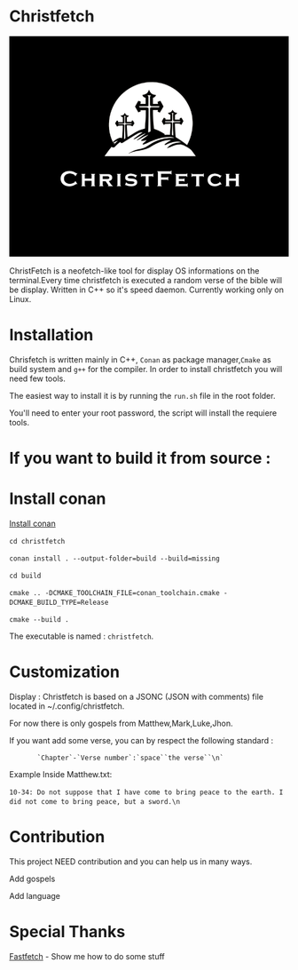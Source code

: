 # Christfetch
 <img src="logo.png" alt="Paris" class="center"> 

ChristFetch is a neofetch-like tool for display OS informations on the terminal.Every time christfetch is executed a random verse of the bible will be display. Written in C++ so it's speed daemon.
Currently working only on Linux.

# Installation 
Chrisfetch is written mainly in C++, `Conan` as package manager,`Cmake` as build system and `g++` for the compiler. 
In order to install christfetch you will need few tools.

The easiest way to install it is by running the `run.sh` file in the root folder.

You'll need to enter your root password, the script will install the requiere tools.

# If you want to build it from source : 

# Install conan

 <a href="https://conan.io/downloads">Install conan</a>  

 `cd christfetch`
 
 `conan install . --output-folder=build --build=missing`
 
 `cd build`
 
 `cmake .. -DCMAKE_TOOLCHAIN_FILE=conan_toolchain.cmake -DCMAKE_BUILD_TYPE=Release`
 
 `cmake --build .`

 The executable is named : `christfetch`.

# Customization
Display : 
    Christfetch is based on a JSONC (JSON with comments) file located in ~/.config/christfetch.
      
   For now there is only gospels from Matthew,Mark,Luke,Jhon.
      
   If you want add some verse, you can by respect the following standard : 
   
           `Chapter`-`Verse number`:`space``the verse``\n`
      
   Example Inside Matthew.txt: 
   
   `10-34: Do not suppose that I have come to bring peace to the earth. I did not come to bring peace, but a sword.\n`


# Contribution
  This project NEED contribution and you can help us in many ways.

  Add gospels

  Add language

  
# Special Thanks

 <a href="https://github.com/fastfetch-cli/fastfetch">Fastfetch</a> - Show me how to do some stuff
